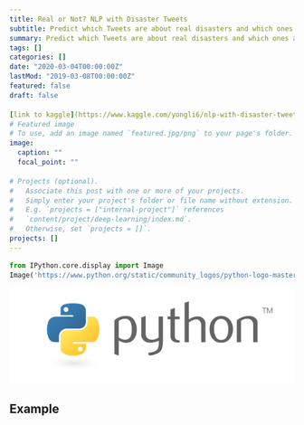 ```yaml
---
title: Real or Not? NLP with Disaster Tweets
subtitle: Predict which Tweets are about real disasters and which ones are not.
summary: Predict which Tweets are about real disasters and which ones are not.
tags: []
categories: []
date: "2020-03-04T00:00:00Z"
lastMod: "2019-03-08T00:00:00Z"
featured: false
draft: false

[link to kaggle](https://www.kaggle.com/yongli6/nlp-with-disaster-tweets)
# Featured image
# To use, add an image named `featured.jpg/png` to your page's folder. 
image:
  caption: ""
  focal_point: ""

# Projects (optional).
#   Associate this post with one or more of your projects.
#   Simply enter your project's folder or file name without extension.
#   E.g. `projects = ["internal-project"]` references 
#   `content/project/deep-learning/index.md`.
#   Otherwise, set `projects = []`.
projects: []
---
```


```python
from IPython.core.display import Image
Image('https://www.python.org/static/community_logos/python-logo-master-v3-TM-flattened.png')
```




![png](./index_1_0.png)



## Example

